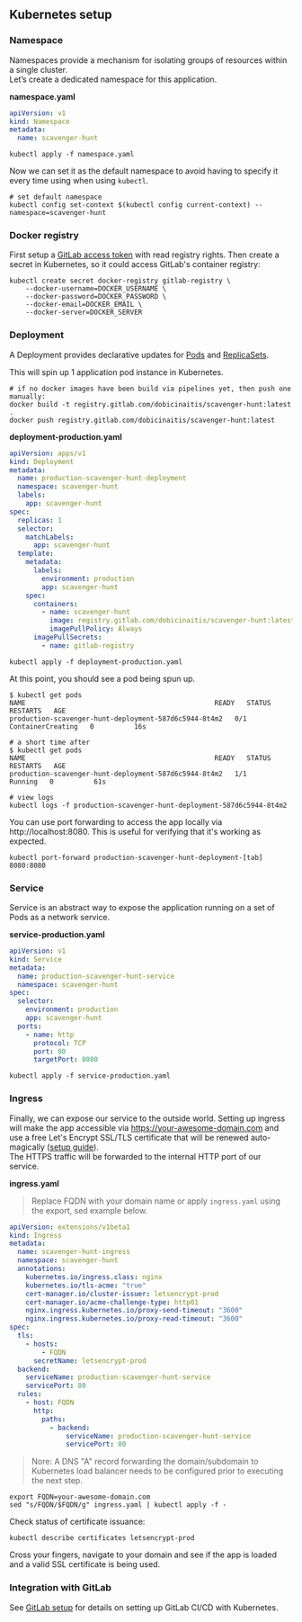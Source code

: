 ## Kubernetes setup

### Namespace

Namespaces provide a mechanism for isolating groups of resources within a single cluster. \
Let’s create a dedicated namespace for this application.

**namespace.yaml**

```yaml
apiVersion: v1
kind: Namespace
metadata:
  name: scavenger-hunt
```

```shell
kubectl apply -f namespace.yaml
```

Now we can set it as the default namespace to avoid having to specify it every time using when using `kubectl`.

```shell
# set default namespace
kubectl config set-context $(kubectl config current-context) --namespace=scavenger-hunt
```

### Docker registry

First setup a [GitLab access token](https://gitlab.com/profile/personal_access_tokens) with read registry rights.
Then create a secret in Kubernetes, so it could access GitLab's container registry:

```shell
kubectl create secret docker-registry gitlab-registry \
    --docker-username=DOCKER_USERNAME \
    --docker-password=DOCKER_PASSWORD \
    --docker-email=DOCKER_EMAIL \
    --docker-server=DOCKER_SERVER
```

### Deployment

A Deployment provides declarative updates for [Pods](https://kubernetes.io/docs/concepts/workloads/pods/)
and [ReplicaSets](https://kubernetes.io/docs/concepts/workloads/controllers/replicaset/).

This will spin up 1 application pod instance in Kubernetes.

```shell
# if no docker images have been build via pipelines yet, then push one manually:
docker build -t registry.gitlab.com/dobicinaitis/scavenger-hunt:latest .
docker push registry.gitlab.com/dobicinaitis/scavenger-hunt:latest
```

**deployment-production.yaml**

```yaml
apiVersion: apps/v1
kind: Deployment
metadata:
  name: production-scavenger-hunt-deployment
  namespace: scavenger-hunt
  labels:
    app: scavenger-hunt
spec:
  replicas: 1
  selector:
    matchLabels:
      app: scavenger-hunt
  template:
    metadata:
      labels:
        environment: production
        app: scavenger-hunt
    spec:
      containers:
        - name: scavenger-hunt
          image: registry.gitlab.com/dobicinaitis/scavenger-hunt:latest
          imagePullPolicy: Always
      imagePullSecrets:
        - name: gitlab-registry
```

```shell
kubectl apply -f deployment-production.yaml
```

At this point, you should see a pod being spun up.

```shell
$ kubectl get pods
NAME                                               READY   STATUS              RESTARTS   AGE
production-scavenger-hunt-deployment-587d6c5944-8t4m2   0/1     ContainerCreating   0          16s

# a short time after
$ kubectl get pods
NAME                                               READY   STATUS    RESTARTS   AGE
production-scavenger-hunt-deployment-587d6c5944-8t4m2   1/1     Running   0          61s

# view logs
kubectl logs -f production-scavenger-hunt-deployment-587d6c5944-8t4m2
```

You can use port forwarding to access the app locally via http://localhost:8080.
This is useful for verifying that it's working as expected.

```shell
kubectl port-forward production-scavenger-hunt-deployment-[tab] 8080:8080
```

### Service

Service is an abstract way to expose the application running on a set of Pods as a network service.

**service-production.yaml**

```yaml
apiVersion: v1
kind: Service
metadata:
  name: production-scavenger-hunt-service
  namespace: scavenger-hunt
spec:
  selector:
    environment: production
    app: scavenger-hunt
  ports:
    - name: http
      protocol: TCP
      port: 80
      targetPort: 8080
```

```shell
kubectl apply -f service-production.yaml
```

### Ingress

Finally, we can expose our service to the outside world. Setting up ingress will make the app accessible via 
https://your-awesome-domain.com and use a free Let's Encrypt SSL/TLS certificate that will be renewed auto-magically 
([setup guide](https://www.digitalocean.com/community/tutorials/how-to-set-up-an-nginx-ingress-with-cert-manager-on-digitalocean-kubernetes)).  
The HTTPS traffic will be forwarded to the internal HTTP port of our service.

**ingress.yaml**
> Replace FQDN with your domain name or apply `ingress.yaml` using the export, sed example below.
```yaml
apiVersion: extensions/v1beta1
kind: Ingress
metadata:
  name: scavenger-hunt-ingress
  namespace: scavenger-hunt
  annotations:
    kubernetes.io/ingress.class: nginx
    kubernetes.io/tls-acme: "true"
    cert-manager.io/cluster-issuer: letsencrypt-prod
    cert-manager.io/acme-challenge-type: http01
    nginx.ingress.kubernetes.io/proxy-send-timeout: "3600"
    nginx.ingress.kubernetes.io/proxy-read-timeout: "3600"
spec:
  tls:
    - hosts:
        - FQDN
      secretName: letsencrypt-prod
  backend:
    serviceName: production-scavenger-hunt-service
    servicePort: 80
  rules:
    - host: FQDN
      http:
        paths:
          - backend:
              serviceName: production-scavenger-hunt-service
              servicePort: 80
```

> Nore: A DNS "A" record forwarding the domain/subdomain to Kubernetes load balancer needs to be configured prior to executing the next step.

```shell
export FQDN=your-awesome-domain.com
sed "s/FQDN/$FQDN/g" ingress.yaml | kubectl apply -f -
```
Check status of certificate issuance:
```shell
kubectl describe certificates letsencrypt-prod
```

Cross your fingers, navigate to your domain and see if the app is loaded and a valid SSL certificate is being used.


### Integration with GitLab

See [GitLab setup](gitlab-setup.md) for details on setting up GitLab CI/CD with Kubernetes.